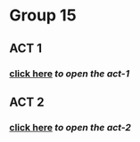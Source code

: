 # Group 15

## ACT 1
### [click here](ACT-1/) *to open the act-1*

## ACT 2

### [click here](ACT-2/) *to open the act-2*
